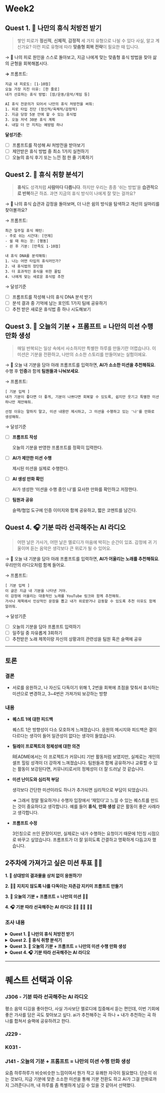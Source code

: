 # Week2

## Quest 1. **🌙 나만의 휴식 처방전 받기**

> 쌓인 피로가 **정신적**, **신체적**, **감정적** 세 가지 유형으로 나뉠 수 있다 사실, 알고 계신가요? 이런 피로 유형에 따라 **맞춤형 회복 전략**이 필요한 때 입니다.
> 

→ 💊 나의 피로 원인을 스스로 돌아보고, 지금 나에게 맞는 맞춤형 휴식 방법을 찾아 삶의 균형을 회복해봅시다.

**→** 프롬프트: 

```
지금 내 피로도: [1-10점]
오늘 가장 지친 이유: [한 줄로]
내가 선호하는 휴식 방법: [잠/운동/음악/게임 등]

AI 휴식 전문의가 되어서 나만의 휴식 처방전을 써줘:
1. 피로 타입 진단 (정신적/육체적/감정적)
2. 지금 당장 5분 안에 할 수 있는 휴식법
3. 오늘 저녁 30분 휴식 계획
4. 내일 더 안 지치는 예방법 하나
```

**달성기준:**

- [ ]  프롬프트를 작성해 AI 처방전을 받아보기
- [ ]  제안받은 휴식 방법 중 최소 1가지 실천하기
- [ ]  오늘의 휴식 후기 또는 느낀 점 한 줄 기록하기

## Quest 2. **🛌 휴식 취향 분석기**

> **휴식**도 성격처럼 **사람마다 다릅니다**. 하지만 우리는 종종 ‘쉬는 방법’을 **습관적으로 반복**하곤 하죠. 과연 지금의 휴식 방식이 나에게 잘 맞는 걸까요?
> 

→ 🧬 나의 휴식 습관과 감정을 돌아보며, 더 나은 쉼의 방식을 탐색하고 개선의 실마리를 찾아볼까요?

→ 프롬프트: 

```
최근 일주일 휴식 패턴:
- 주로 쉬는 시간대: [언제]
- 쉴 때 하는 것: [행동]
- 쉰 후 기분: [만족도 1-10점]

내 휴식 DNA를 분석해줘:
1. 나는 어떤 타입의 휴식러인가?
2. 내 휴식법의 장단점
3. 더 효과적인 휴식을 위한 꿀팁
4. 나에게 맞는 새로운 휴식법 추천
```

→ 달성기준

- [ ]  프롬프트를 작성해 나의 휴식 DNA 분석 받기
- [ ]  분석 결과 중 기억에 남는 포인트 1가지 팀에 공유하기
- [ ]  추천 받은 새로운 휴식법 중 하나 시도해보기

## Quest 3. **🧩 오늘의 기분 + 프롬프트 = 나만의 미션 수행 만화 생성**

> 매일 반복되는 일상 속에서 사소하지만 특별한 하루를 만들기란 어렵습니다. 이 미션은 기분을 전환하고, 나만의 소소한 스토리를 만들어보는 실험이에요.
> 

→ 🎯 오늘 내 기분을 담아 아래 프롬프트를 입력하면, **AI가 소소한 미션을 추천해줘요**. 수행 후 **인증**과 함께 **팀원들과 나눠보세요**.

→ 프롬프트: 

```
[ 기분 입력 ]
내가 기분이 좋다면 더 좋게, 기분이 나쁘다면 회복할 수 있도록, 쉽지만 웃기고 특별한 미션 하나만 제안해줘.

선정 이유는 말하지 말고, 미션 내용만 제시하고, 그 미션을 수행하고 있는 '나'를 만화로 생성해줘.
```

→ 달성기준

- [ ]  **프롬프트 작성**
    
    오늘의 기분을 반영한 프롬프트를 정확히 입력한다.
    
- [ ]  **AI가 제안한 미션 수행**
    
    제시된 미션을 실제로 수행한다.
    
- [ ]  **AI 생성 만화 확인**
    
    AI가 생성한 ‘미션을 수행 중인 나’를 묘사한 만화를 확인하고 저장한다.
    
- [ ]  **팀원과 공유**
    
    슬랙/협업 도구에 인증 이미지와 함께 공유하고, 짧은 코멘트를 남긴다.
    

## Quest 4. **🎧 기분 따라 선곡해주는 AI 라디오**

> 어떤 날은 가사가, 어떤 날은 멜로디가 마음에 박히는 순간이 있죠. 감정에 귀 기울이며 듣는 음악은 생각보다 큰 위로가 될 수 있어요.
> 

→ 🎵 오늘 내 기분을 담아 아래 프롬프트를 입력하면, **AI가 어울리는 노래를 추천해줘요**. 우리만의 라디오처럼 함께 들어요.

→ 프롬프트:

```
[ 기분 입력 ]
이 글은 지금 내 기분을 나타낸 거야.
이 감정에 어울리는 대중적인 노래를 YouTube 링크와 함께 추천해줘.
가사나 제목에서 인상적인 문장을 뽑고 내가 위로받거나 감동할 수 있도록 추천 이유도 함께 알려줘.
```

→ 달성기준

- [ ]  오늘의 기분을 담아 프롬프트 입력하기
- [ ]  일주일 중 자유롭게 3회하기
- [ ]  추천받은 노래 제목이랑 자신의 상황과의 관련성을 팀원 혹은 슬랙에 공유

---

## 토론

### 결론

- 서로를 응원하고, 나 자신도 다독이기 위해 1, 2번을 회복에 초점을 맞춰서 휴식하는 미션으로 변경하고, 3~4번은 가져가되 보강하는 방향

### 내용

- **퀘스트 1에 대한 피드백**
    
    퀘스트 1은 방향성이 다소 모호하게 느껴졌습니다. 응원의 메시지와 피드백은 결이 다르다는 생각이 들어 일관성이 없다는 생각이 들었습니다.
    
- **릴레이 프로젝트의 정체성에 대한 의견**
    
    README에서는 이 프로젝트가 커뮤니티 기반 활동처럼 보였지만, 실제로는 개인의 셀프 힐링 성격이 더 강하게 느껴졌습니다. 팀원들과 함께 공유하거나 교류할 수 있는 활동이 보강된다면, 커뮤니티로서의 정체성이 더 잘 드러날 것 같습니다.
    
- **미션 난이도와 심리적 부담**
    
    생각보다 간단한 미션이라도 하나가 추가되면 심리적으로 부담이 되었습니다.
    
    ⇒ 그래서 정말 필요하거나 수행자 입장에서 ‘재밌다’고 느낄 수 있는 퀘스트를 만드는 것이 중요하다고 생각합니다. 예를 들어 **휴식**, **만화 생성** 같은 활동이 좋은 사례라고 생각합니다.
    
- **프롬프트 수정**
    
    3인칭으로 쓰인 문장이지만, 실제로는 내가 수행하는 요청이기 때문에 1인칭 시점으로 바꾸고 싶었습니다. 프롬프트가 더 잘 읽히도록 간결하고 명확하게 다듬고자 했습니다.
    

## 2주차에 가져가고 싶은 미션 투표 👍🏼

**1. 🎨 상대방의 결과물을 상처 없이 응원하기!**

**2. 🧘‍♀️ 지치지 않도록 나를 다독이는 자존감 지키미 프롬프트 만들기** 

**3. 🧩 오늘의 기분 + 프롬프트 = 나만의 미션** 👍🏼

**4. 🎧 기분 따라 선곡해주는 AI 라디오** 👍🏼 👍🏼 👍🏼

### 조사 내용

<details>
    <summary><b>Quest 1. 🌙 나만의 휴식 처방전 받기</b></summary>
    
    ### 🙋 왜 이 퀘스트가 필요할까요?
    
    쌓인 피로가 **정신적**, **신체적**, **감정적** 세 가지 유형으로 나뉠 수 있다는 사실은 최근 연구에서도 확인됩니다. 이런 피로 유형에 따라 **맞춤형 회복 전략**이 필요하기 때문입니다.
    
    ### 🧠 최근 과학적 근거 및 출처
    
    - [**정신적 피로**(Directed Attention Fatigue)는 자연 환경에 노출되거나 휴식 활동을 통해 전환 집중력을 회복할 수 있다는 연구 결과가 있습니다.](https://www.researchgate.net/publication/381411639_Recovery_methods_to_reduce_fatigue_among_athletes_A_systematic_review_and_future_directions?utm_source=chatgpt.com)
    - [**신체적 피로**의 경우, 인터벌 휴식(운동 사이 짧은 휴식)이 지속적인 운동보다 근육 회복에 더 유리하다는 실험 결과도 있습니다.](https://www.nature.com/articles/s41598-025-91193-8?utm_source=chatgpt.com)
    - [또한, 작은 휴식(5분 이내 스트레칭이나 호흡 등)도 근육 피로 및 스트레스 호르몬 수준을 효과적으로 낮추는 것으로 나타났습니다. 동일 맥락에서 마사지나 명상처럼 정신적 회복을 돕는 심리적 전략도 회복에 기여합니다.](https://www.nature.com/articles/s41598-025-91193-8?utm_source=chatgpt.com)
</details>
    
<details>
    <summary><b>Quest 2. 🛌 휴식 취향 분석기</b></summary>
    
    ### 🙋 왜 이 퀘스트가 필요할까요?
    
    사람마다 효과적으로 회복되는 방식이 다릅니다. **자신의 휴식 성향(DNA)**을 이해하는 것은 **피로**를 효과적으로 **관리**하고 **삶의 활력**을 유지하는 데 핵심입니다.
    
    ### 🧠 최근 과학적 근거 및 출처
    
    - [**휴식 시간대와 생체 리듬**(아침형/저녁형)이 회복 효과에 영향을 줄 수 있다는 연구가 지속적으로 보고되고 있습니다. 생체 리듬에 맞춘 휴식이 피로 회복에 더 유리합니다.](https://www.mdpi.com/2411-5142/7/1/22?utm_source=chatgpt.com)
    - [또한, 자신이 어떤 방식으로 회복되는지를 **자기 인식**하는 수준이 높은 사람일수록 스트레스 저항력과 회복 속도가 더 높다는 연구가 있습니다.](https://www.mdpi.com/2411-5142/7/1/22?utm_source=chatgpt.com)
    - [마지막으로, 단순한 휴식보다 **자신에게 맞는 활동을 선택하는 휴식**이 기분 안정과 스트레스 감소에 더 효과적이라는 증거가 있습니다.](https://www.researchgate.net/publication/381411639_Recovery_methods_to_reduce_fatigue_among_athletes_A_systematic_review_and_future_directions?utm_source=chatgpt.com)
</details>

<details>
    <summary><b>Quest 3. 🧩 오늘의 기분 + 프롬프트 = 나만의 미션 수행 만화 생성</b></summary>
    
    ### 🙋 왜 이 퀘스트가 필요한가요?
    
    - **감정 인식과 표현은 정신 건강 회복에 핵심**입니다.
    - **작은 미션 수행을 통한 성취감**은 우울감이나 불안감을 완화시키고, 긍정적 행동 변화를 촉진합니다.
    - **시각적 피드백(만화 등)을 통한 자기 인식 강화**는 자기효능감과 정서적 안정감을 높이는 데 효과적이라는 연구가 있습니다.
    
    ### 🧠 과학적 근거 및 출처
    
    1. **감정 표현과 회복**
        - 감정을 글이나 이미지로 표현하는 것이 스트레스 완화에 도움을 준다는 연구 (Pennebaker & Smyth, 2016, *Opening Up by Writing It Down*).
    2. **소규모 목표 달성과 자기효능감**
        - 작은 목표 수행은 긍정적 강화와 연결되어 우울증 증상 개선에 기여 (Bandura, 1997, *Self-efficacy: The exercise of control*).
    3. **시각적 피드백과 자기 인식**
        - 만화나 그림 같은 시각적 표현이 자기 인식을 증진시키고 감정 조절 능력을 향상시킨다는 연구 (Kress & van Leeuwen, 2021, *Reading Images: The Grammar of Visual Design*).
</details>
        
<details>
    <summary><b>Quest 4. 🎧 기분 따라 선곡해주는 AI 라디오</b></summary>
    
    ### 🙋 왜 이 퀘스트가 필요한가요?
    
    - **음악은 감정 조절과 스트레스 해소에 강력한 도구**입니다. 특정 감정 상태에 맞춘 음악 감상은 기분 전환과 안정에 도움을 줍니다.
    - **대중적인 노래는 사회적 연결감을 증진**시키며, 공감과 위로를 더 쉽게 경험하게 합니다.
    - **가사와 제목에서 감정을 드러내는 문장을 통해 정서적 공감대 형성**은 회복력 강화에 긍정적 영향을 미칩니다.
    
    ### 🧠 과학적 근거 및 출처
    
    1. **음악과 감정 조절**
        - 음악 감상이 스트레스 호르몬 코르티솔 수치를 낮추고 심박수를 안정시키는 효과 (Chanda & Levitin, 2013, *The neurochemistry of music*).
    2. **사회적 공감과 음악**
        - 대중음악은 청취자 간 공감과 소속감을 증진 (Tarr et al., 2014, *Music and social bonding*).
    3. **언어적 정서 표현과 회복**
        - 가사에 표현된 감정과 메시지가 정서적 회복과 자기성찰에 기여 (Lonsdale & North, 2011, *Musical taste and emotional responses*).
</details>


---

# 퀘스트 선택과 이유

### J306 - 기분 따라 선곡해주는 AI 라디오
평소 음악 디깅을 좋아한다, 사실 가사보단 멜로디에 집중해서 듣는 편인데, 이번 기회에 좋은 가사를 담은 곡도 찾아보고 싶다. ai가 추천해주는 곡 하나 + 내가 추천하는 곡 하나를 합쳐서 슬랙에 공유하려고 한다.

### J229 -

### K031 - 

### J141 - 오늘의 기분 + 프롬프트 = 나만의 미션 수행 만화 생성
요즘 하루하루가 비슷비슷한 느낌이여서 뭔가 작고 유쾌한 자극이 필요했다. 단순히 쉬는 것보다, 지금 기분에 맞춘 소소한 미션을 통해 기분 전환도 하고 AI가 그걸 만화로까지 그려준다니까, 내 하루를 좀 특별하게 남길 수 있을 것 같아서 선택했다. 
